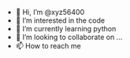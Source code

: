- 👋 Hi, I’m @xyz56400
- 👀 I’m interested in the code
- 🌱 I’m currently learning python
- 💞️ I’m looking to collaborate on ...
- 📫 How to reach me

<!---
xyz56400/xyz56400 is a ✨ special ✨ repository because its `README.md` (this file) appears on your GitHub profile.
You can click the Preview link to take a look at your changes.
--->
